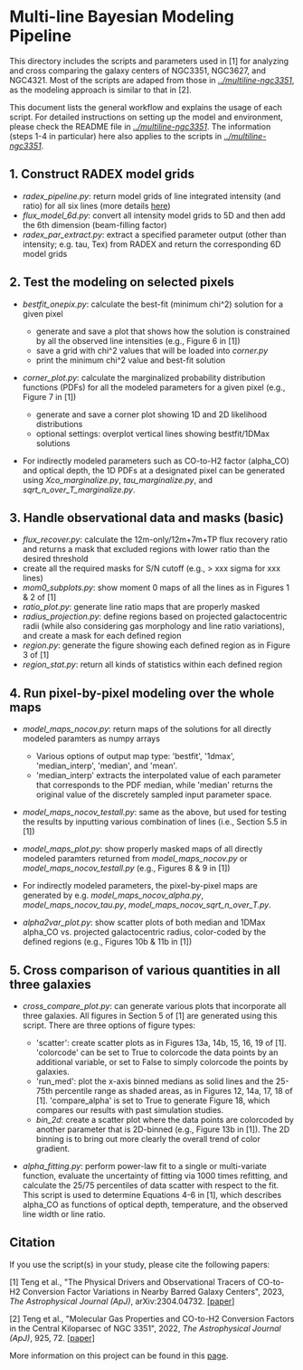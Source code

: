 # Multi-line Bayesian Modeling Pipeline

This directory includes the scripts and parameters used in [1] for analyzing and cross comparing the galaxy centers of NGC3351, NGC3627, and NGC4321. Most of the scripts are adaped from those in [*../multiline-ngc3351*](https://github.com/ElthaTeng/multiline-ngc3351), as the modeling approach is similar to that in [2].   

This document lists the general workflow and explains the usage of each script. For detailed instructions on setting up the model and environment, please check the README file in [*../multiline-ngc3351*](https://github.com/ElthaTeng/multiline-ngc3351). The information (steps 1-4 in particular) here also applies to the scripts in [*../multiline-ngc3351*](https://github.com/ElthaTeng/multiline-ngc3351).  


## 1. Construct RADEX model grids

* *radex_pipeline.py*: return model grids of line integrated intensity (and ratio) for all six lines (more details [here](https://github.com/ElthaTeng/multiline-ngc3351)) 
* *flux_model_6d.py*: convert all intensity model grids to 5D and then add the 6th dimension (beam-filling factor)
* *radex_par_extract.py*: extract a specified parameter output (other than intensity; e.g. tau, Tex) from RADEX and return the corresponding 6D model grids 


## 2. Test the modeling on selected pixels

* *bestfit_onepix.py*: calculate the best-fit (minimum chi^2) solution for a given pixel
  * generate and save a plot that shows how the solution is constrained by all the observed line intensities (e.g., Figure 6 in [1]) 
  * save a grid with chi^2 values that will be loaded into *corner.py*
  * print the minimum chi^2 value and best-fit solution  

* *corner_plot.py*: calculate the marginalized probability distribution functions (PDFs) for all the modeled parameters for a given pixel (e.g., Figure 7 in [1])
  * generate and save a corner plot showing 1D and 2D likelihood distributions 
  * optional settings: overplot vertical lines showing bestfit/1DMax solutions

* For indirectly modeled parameters such as CO-to-H2 factor (alpha_CO) and optical depth, the 1D PDFs at a designated pixel can be generated using *Xco_marginalize.py*, *tau_marginalize.py*, and *sqrt_n_over_T_marginalize.py*.


## 3. Handle observational data and masks (basic)

  * *flux_recover.py*: calculate the 12m-only/12m+7m+TP flux recovery ratio and returns a mask that excluded regions with lower ratio than the desired threshold
  * create all the required masks for S/N cutoff (e.g., > xxx sigma for xxx lines)
  * *mom0_subplots.py*: show moment 0 maps of all the lines as in Figures 1 & 2 of [1]
  * *ratio_plot.py*: generate line ratio maps that are properly masked
  * *radius_projection.py*: define regions based on projected galactocentric radii (while also considering gas morphology and line ratio variations), and create a mask for each defined region
  * *region.py*: generate the figure showing each defined region as in Figure 3 of [1]
  * *region_stat.py*: return all kinds of statistics within each defined region


## 4. Run pixel-by-pixel modeling over the whole maps 

* *model_maps_nocov.py*: return maps of the solutions for all directly modeled paramters as numpy arrays
  * Various options of output map type: 'bestfit', '1dmax', 'median_interp', 'median', and 'mean'. 
  * 'median_interp' extracts the interpolated value of each parameter that corresponds to the PDF median, while 'median' returns the original value of the discretely sampled input parameter space. 

* *model_maps_nocov_testall.py*: same as the above, but used for testing the results by inputting various combination of lines (i.e., Section 5.5 in [1])

* *model_maps_plot.py*: show properly masked maps of all directly modeled paramters returned from *model_maps_nocov.py* or *model_maps_nocov_testall.py* (e.g., Figures 8 & 9 in [1])

* For indirectly modeled parameters, the pixel-by-pixel maps are generated by e.g. *model_maps_nocov_alpha.py*, *model_maps_nocov_tau.py*, *model_maps_nocov_sqrt_n_over_T.py*.

* *alpha2var_plot.py*: show scatter plots of both median and 1DMax alpha_CO vs. projected galactocentric radius, color-coded by the defined regions (e.g., Figures 10b & 11b in [1]) 


## 5. Cross comparison of various quantities in all three galaxies

* *cross_compare_plot.py*: can generate various plots that incorporate all three galaxies. All figures in Section 5 of [1] are generated using this script. There are three options of figure types:
  * 'scatter': create scatter plots as in Figures 13a, 14b, 15, 16, 19 of [1]. 'colorcode' can be set to True to colorcode the data points by an additional variable, or set to False to simply colorcode the points by galaxies.
  * 'run_med': plot the x-axis binned medians as solid lines and the 25-75th percentile range as shaded areas, as in Figures 12, 14a, 17, 18 of [1]. 'compare_alpha' is set to True to generate Figure 18, which compares our results with past simulation studies.
  * *bin_2d*: create a scatter plot where the data points are colorcoded by another parameter that is 2D-binned (e.g., Figure 13b in [1]). The 2D binning is to bring out more clearly the overall trend of color gradient.  

* *alpha_fitting.py*: perform power-law fit to a single or multi-variate function, evaluate the uncertainty of fitting via 1000 times refitting, and calculate the 25/75 percentiles of data scatter with respect to the fit. This script is used to determine Equations 4-6 in [1], which describes alpha_CO as functions of optical depth, temperature, and the observed line width or line ratio.


## Citation

If you use the script(s) in your study, please cite the following papers:

[1] Teng et al., "The Physical Drivers and Observational Tracers of CO-to-H2 Conversion Factor Variations in Nearby Barred Galaxy Centers", 2023, *The Astrophysical Journal (ApJ)*, arXiv:2304.04732. [[paper]](https://arxiv.org/abs/2304.04732)

[2] Teng et al., "Molecular Gas Properties and CO-to-H2 Conversion Factors in the Central Kiloparsec of NGC 3351", 2022, *The Astrophysical Journal (ApJ)*, 925, 72. [[paper]](https://iopscience.iop.org/article/10.3847/1538-4357/ac382f)

More information on this project can be found in this [page](https://elthateng.github.io/projects/#galaxy-center).

